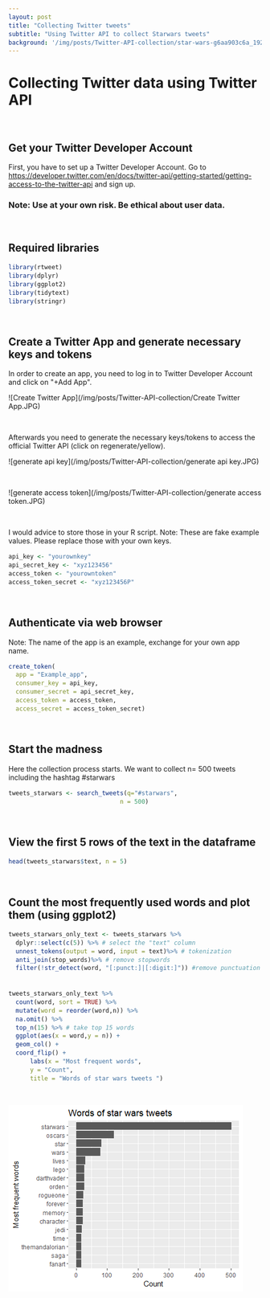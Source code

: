 ```yaml
---
layout: post
title: "Collecting Twitter tweets"
subtitle: "Using Twitter API to collect Starwars tweets"
background: '/img/posts/Twitter-API-collection/star-wars-g6aa903c6a_1920.jpg'
---
```


Collecting Twitter data using Twitter API
================

<br>

## Get your Twitter Developer Account

First, you have to set up a Twitter Developer Account. Go to
<https://developer.twitter.com/en/docs/twitter-api/getting-started/getting-access-to-the-twitter-api>
and sign up.

### Note: Use at your own risk. Be ethical about user data.

<br>

## Required libraries

``` r
library(rtweet)
library(dplyr)
library(ggplot2)
library(tidytext)
library(stringr)
```

<br>

## Create a Twitter App and generate necessary keys and tokens

In order to create an app, you need to log in to Twitter Developer
Account and click on "+Add App".

![Create Twitter App](/img/posts/Twitter-API-collection/Create Twitter App.JPG)<!-- -->

<br>

Afterwards you need to generate the necessary keys/tokens to access the
official Twitter API (click on regenerate/yellow). 

![generate api key](/img/posts/Twitter-API-collection/generate api key.JPG)<!-- -->

<br>

![generate access token](/img/posts/Twitter-API-collection/generate access token.JPG)<!-- -->

<br>

I would advice to store those in your R script.
Note: These are fake example values. Please replace those with your own
keys.

``` r
api_key <- "yourownkey"
api_secret_key <- "xyz123456"
access_token <- "yourowntoken"
access_token_secret <- "xyz123456P"
```

<br>

## Authenticate via web browser

Note: The name of the app is an example, exchange for your own app name.

``` r
create_token(
  app = "Example_app",
  consumer_key = api_key,
  consumer_secret = api_secret_key,
  access_token = access_token,
  access_secret = access_token_secret)
```
<br>

## Start the madness

Here the collection process starts. We want to collect n= 500 tweets
including the hashtag #starwars

``` r
tweets_starwars <- search_tweets(q="#starwars",
                               n = 500)
```

<br>

## View the first 5 rows of the text in the dataframe

``` r
head(tweets_starwars$text, n = 5) 
```

<br>

## Count the most frequently used words and plot them (using ggplot2)

``` r
tweets_starwars_only_text <- tweets_starwars %>%
  dplyr::select(c(5)) %>% # select the "text" column
  unnest_tokens(output = word, input = text)%>% # tokenization
  anti_join(stop_words)%>% # remove stopwords
  filter(!str_detect(word, "[:punct:]|[:digit:]")) #remove punctuation and numbers
  

tweets_starwars_only_text %>% 
  count(word, sort = TRUE) %>%
  mutate(word = reorder(word,n)) %>%
  na.omit() %>%
  top_n(15) %>% # take top 15 words
  ggplot(aes(x = word,y = n)) +
  geom_col() +
  coord_flip() +
      labs(x = "Most frequent words",
      y = "Count",
      title = "Words of star wars tweets ")
```

<br>

![starwars_tweets_word_count](/img/posts/Twitter-API-collection/starwars_tweets_word_count.png)<!-- -->
